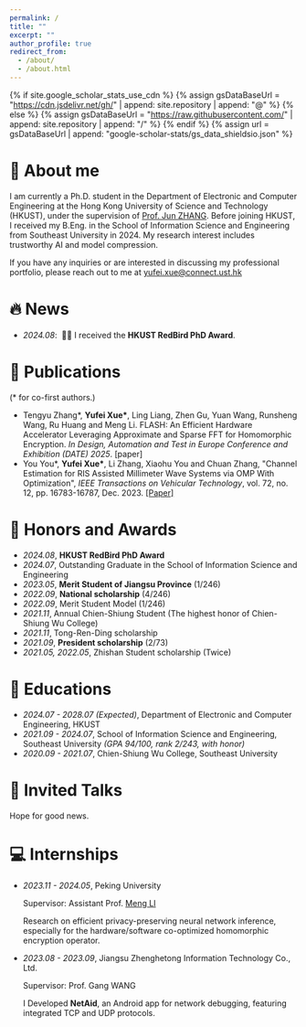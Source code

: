 ```yaml
---
permalink: /
title: ""
excerpt: ""
author_profile: true
redirect_from: 
  - /about/
  - /about.html
---
```


{% if site.google_scholar_stats_use_cdn %}
{% assign gsDataBaseUrl = "https://cdn.jsdelivr.net/gh/" | append: site.repository | append: "@" %}
{% else %}
{% assign gsDataBaseUrl = "https://raw.githubusercontent.com/" | append: site.repository | append: "/" %}
{% endif %}
{% assign url = gsDataBaseUrl | append: "google-scholar-stats/gs_data_shieldsio.json" %}

<span class='anchor' id='about-me'></span>

# 👀 About me
I am currently a Ph.D. student in the Department of Electronic and Computer Engineering at the Hong Kong University of Science and Technology (HKUST), under the supervision of [Prof. Jun ZHANG](https://eejzhang.people.ust.hk/). Before joining HKUST, I received my B.Eng. in the School of Information Science and Engineering from Southeast University in 2024. My research interest includes trustworthy AI and model compression.

If you have any inquiries or are interested in discussing my professional portfolio, please reach out to me at [yufei.xue@connect.ust.hk](mailto:yufei.xue@connect.ust.hk)

# 🔥 News
- *2024.08*: &nbsp;🎉🎉 I received the **HKUST RedBird PhD Award**.

# 📝 Publications 
(\* for co-first authors.)
- Tengyu Zhang\*, **Yufei Xue\***, Ling Liang, Zhen Gu, Yuan Wang, Runsheng Wang, Ru Huang and Meng Li. FLASH: An Efficient Hardware Accelerator Leveraging Approximate and Sparse FFT for Homomorphic Encryption. *In Design, Automation and Test in Europe Conference and Exhibition (DATE) 2025*. [paper]
- You You\*, **Yufei Xue\***, Li Zhang, Xiaohu You and Chuan Zhang, "Channel Estimation for RIS Assisted Millimeter Wave Systems via OMP With Optimization", *IEEE Transactions on Vehicular Technology*, vol. 72, no. 12, pp. 16783-16787, Dec. 2023. [[Paper]](https://ieeexplore.ieee.org/abstract/document/10192507)

# 💫 Honors and Awards
- *2024.08*, **HKUST RedBird PhD Award**
- *2024.07*, Outstanding Graduate in the School of Information Science and Engineering
- *2023.05*, **Merit Student of Jiangsu Province** (1/246)
- *2022.09*, **National scholarship** (4/246)
- *2022.09*, Merit Student Model (1/246)
- *2021.11*, Annual Chien-Shiung Student (The highest honor of Chien-Shiung Wu College)
- *2021.11*, Tong-Ren-Ding scholarship
- *2021.09*, **President scholarship** (2/73)
- *2021.05, 2022.05*, Zhishan Student scholarship (Twice)

# 📖 Educations
- *2024.07 - 2028.07 (Expected)*, Department of Electronic and Computer Engineering, HKUST
- *2021.09 - 2024.07*, School of Information Science and Engineering, Southeast University *(GPA 94/100, rank 2/243, with honor)*
- *2020.09 - 2021.07*, Chien-Shiung Wu College, Southeast University

# 🎤 Invited Talks
Hope for good news.

# 💻 Internships
- *2023.11 - 2024.05*, Peking University

  Supervisor: Assistant Prof. [Meng LI](https://mengli.me/)

  Research on efficient privacy-preserving neural network inference, especially for the hardware/software co-optimized homomorphic encryption operator.

- *2023.08 - 2023.09*, Jiangsu Zhenghetong Information Technology Co., Ltd.
  
  Supervisor: Prof. Gang WANG
  
  I Developed **NetAid**, an Android app for network debugging, featuring integrated TCP and UDP protocols. 
